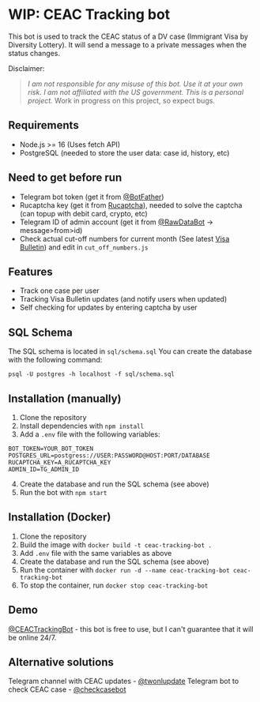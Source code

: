# WIP: CEAC Tracking bot
This bot is used to track the CEAC status of a DV case (Immigrant Visa by Diversity Lottery).
It will send a message to a private messages when the status changes. 

Disclaimer: 
> *I am not responsible for any misuse of this bot. Use it at your own risk. I am not affiliated with the US government. This is a personal project.*
> Work in progress on this project, so expect bugs.

## Requirements
- Node.js >= 16 (Uses fetch API)
- PostgreSQL (needed to store the user data: case id, history, etc)

## Need to get before run
- Telegram bot token (get it from [@BotFather](https://t.me/BotFather))
- Rucaptcha key (get it from [Rucaptcha](https://rucaptcha.com?from=1626417)), needed to solve the captcha (can topup with debit card, crypto, etc)
- Telegram ID of admin account (get it from [@RawDataBot](https://t.me/RawDataBot) -> message>from>id)
- Check actual cut-off numbers for current month (See latest [Visa Bulletin](https://travel.state.gov/content/travel/en/legal/visa-law0/visa-bulletin.html)) and edit in `cut_off_numbers.js`

## Features
- Track one case per user
- Tracking Visa Bulletin updates (and notify users when updated)
- Self checking for updates by entering captcha by user

## SQL Schema
The SQL schema is located in `sql/schema.sql`
You can create the database with the following command:
```
psql -U postgres -h localhost -f sql/schema.sql
```

## Installation (manually)

1. Clone the repository
2. Install dependencies with `npm install`
3. Add a `.env` file with the following variables:
```
BOT_TOKEN=YOUR_BOT_TOKEN
POSTGRES_URL=postgress://USER:PASSWORD@HOST:PORT/DATABASE
RUCAPTCHA_KEY=A_RUCAPTCHA_KEY
ADMIN_ID=TG_ADMIN_ID
```
4. Create the database and run the SQL schema (see above)
5. Run the bot with `npm start`

## Installation (Docker)
1. Clone the repository
2. Build the image with `docker build -t ceac-tracking-bot .`
3. Add `.env` file with the same variables as above
4. Create the database and run the SQL schema (see above)
5. Run the container with `docker run -d --name ceac-tracking-bot ceac-tracking-bot`
6. To stop the container, run `docker stop ceac-tracking-bot`


## Demo
[@CEACTrackingBot](https://t.me/CEACTrackingBot) - this bot is free to use, but I can't guarantee that it will be online 24/7. 

## Alternative solutions
Telegram channel with CEAC updates - [@twonlupdate](https://t.me/twonlupdate)
Telegram bot to check CEAC case - [@checkcasebot](https://t.me/checkcasebot)
